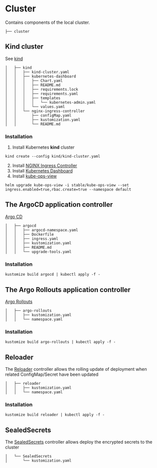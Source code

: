 # Cluster
Contains components of the local cluster.

```
├── cluster
```

## Kind cluster
See [kind](https://kind.sigs.k8s.io/)
```
│   ├── kind
│   │   ├── kind-cluster.yaml
│   │   ├── kubernetes-dashboard
│   │   │   ├── Chart.yaml
│   │   │   ├── README.md
│   │   │   ├── requirements.lock
│   │   │   ├── requirements.yaml
│   │   │   ├── templates
│   │   │   │   └── kubernetes-admin.yaml
│   │   │   └── values.yaml
│   │   └── nginx-ingress-controller
│   │       ├── configMap.yaml
│   │       ├── kustomization.yaml
│   │       └── README.md
```

### Installation
1. Install Kubernetes **kind** cluster
```
kind create --config kind/kind-cluster.yaml
```
2. Install [NGINX Ingress Controller](cluster/kind/nginx-ingress-controller/README.md)
3. Install [Kubernetes Dashboard](cluster/kind/kubernetes-dashboard/README.md)
4. Install [kube-ops-view](https://github.com/helm/charts/tree/master/stable/kube-ops-view)
```
helm upgrade kube-ops-view -i stable/kube-ops-view --set ingress.enabled=true,rbac.create=true --namespace default
```

## The ArgoCD application controller
[Argo CD](https://argoproj.github.io/argo-cd/)
```
│   ├── argocd
│   │   ├── argocd-namespace.yaml
│   │   ├── Dockerfile
│   │   ├── ingress.yaml
│   │   ├── kustomization.yaml
│   │   ├── README.md
│   │   └── upgrade-tools.yaml
```

### Installation
```
kustomize build argocd | kubectl apply -f -
```

## The Argo Rollouts application controller
[Argo Rollouts](https://argoproj.github.io/argo-rollouts/)
```
│   ├── argo-rollouts
│   │   ├── kustomization.yaml
│   │   └── namespace.yaml
```

### Installation
```
kustomize build argo-rollouts | kubectl apply -f -
```

## Reloader
The [Reloader](https://github.com/stakater/Reloader) controller allows the rolling update of deployment when related ConfigMap/Secret have been updated
```
│   ├── reloader
│   │   ├── kustomization.yaml
│   │   └── namespace.yaml
```

### Installation
```
kustomize build reloader | kubectl apply -f -
```

## SealedSecrets
The [SealedSecrets](https://github.com/bitnami-labs/sealed-secrets) controller allows deploy the encrypted secrets to the cluster
```
│   └── SealedSecrets
│       └── kustomization.yaml
```
